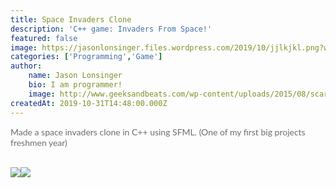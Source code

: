 ```yaml
---
title: Space Invaders Clone
description: 'C++ game: Invaders From Space!'
featured: false
image: https://jasonlonsinger.files.wordpress.com/2019/10/jjlkjkl.png?w=966
categories: ['Programming','Game']
author:
    name: Jason Lonsinger
    bio: I am programmer!
    image: http://www.geeksandbeats.com/wp-content/uploads/2015/08/scared-batman.jpeg
createdAt: 2019-10-31T14:48:00.000Z
---
```


<p><span style="color: rgb(106, 108, 110)"><span style="font-family: Lato, &quot;Helvetica Neue&quot;, Helvetica, Arial, sans-serif"><span style="text-align: start; display: block">Made a space invaders clone in C++ using SFML. (One of my first big projects freshmen year)</span></span></span></p><p><span style="color: rgb(106, 108, 110)"><span style="font-family: Lato, &quot;Helvetica Neue&quot;, Helvetica, Arial, sans-serif"><span style="text-align: start; display: block"><br><img src="https://jasonlonsinger.files.wordpress.com/2019/10/jjlkjkl.png?w=966" caption="Level 1 (set number of enemies)" ref="" width="NaN" height="NaN"><img src="https://jasonlonsinger.files.wordpress.com/2019/10/annotation-2019-10-31-17jlkjklj0652.png?w=947" caption="Level 2 (Random number of enemies)" ref="" width="NaN" height="NaN"></span></span></span></p>